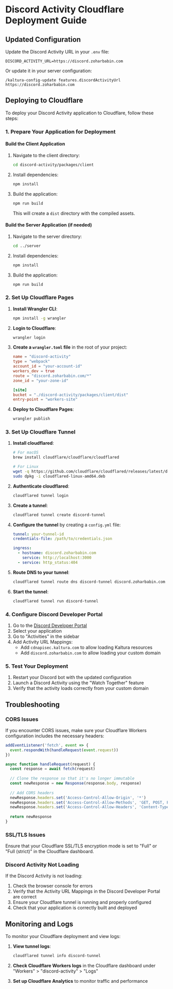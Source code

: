 # Discord Activity Cloudflare Deployment Guide

## Updated Configuration

Update the Discord Activity URL in your `.env` file:

```
DISCORD_ACTIVITY_URL=https://discord.zoharbabin.com
```

Or update it in your server configuration:

```
/kaltura-config-update features.discordActivityUrl https://discord.zoharbabin.com
```

## Deploying to Cloudflare

To deploy your Discord Activity application to Cloudflare, follow these steps:

### 1. Prepare Your Application for Deployment

#### Build the Client Application

1. Navigate to the client directory:
   ```bash
   cd discord-activity/packages/client
   ```

2. Install dependencies:
   ```bash
   npm install
   ```

3. Build the application:
   ```bash
   npm run build
   ```

   This will create a `dist` directory with the compiled assets.

#### Build the Server Application (if needed)

1. Navigate to the server directory:
   ```bash
   cd ../server
   ```

2. Install dependencies:
   ```bash
   npm install
   ```

3. Build the application:
   ```bash
   npm run build
   ```

### 2. Set Up Cloudflare Pages

1. **Install Wrangler CLI**:
   ```bash
   npm install -g wrangler
   ```

2. **Login to Cloudflare**:
   ```bash
   wrangler login
   ```

3. **Create a `wrangler.toml` file** in the root of your project:
   ```toml
   name = "discord-activity"
   type = "webpack"
   account_id = "your-account-id"
   workers_dev = true
   route = "discord.zoharbabin.com/*"
   zone_id = "your-zone-id"

   [site]
   bucket = "./discord-activity/packages/client/dist"
   entry-point = "workers-site"
   ```

4. **Deploy to Cloudflare Pages**:
   ```bash
   wrangler publish
   ```

### 3. Set Up Cloudflare Tunnel

1. **Install cloudflared**:
   ```bash
   # For macOS
   brew install cloudflare/cloudflare/cloudflared
   
   # For Linux
   wget -q https://github.com/cloudflare/cloudflared/releases/latest/download/cloudflared-linux-amd64.deb
   sudo dpkg -i cloudflared-linux-amd64.deb
   ```

2. **Authenticate cloudflared**:
   ```bash
   cloudflared tunnel login
   ```

3. **Create a tunnel**:
   ```bash
   cloudflared tunnel create discord-tunnel
   ```

4. **Configure the tunnel** by creating a `config.yml` file:
   ```yaml
   tunnel: your-tunnel-id
   credentials-file: /path/to/credentials.json
   
   ingress:
     - hostname: discord.zoharbabin.com
       service: http://localhost:3000
     - service: http_status:404
   ```

5. **Route DNS to your tunnel**:
   ```bash
   cloudflared tunnel route dns discord-tunnel discord.zoharbabin.com
   ```

6. **Start the tunnel**:
   ```bash
   cloudflared tunnel run discord-tunnel
   ```

### 4. Configure Discord Developer Portal

1. Go to the [Discord Developer Portal](https://discord.com/developers/applications)
2. Select your application
3. Go to "Activities" in the sidebar
4. Add Activity URL Mappings:
   - Add `cdnapisec.kaltura.com` to allow loading Kaltura resources
   - Add `discord.zoharbabin.com` to allow loading your custom domain

### 5. Test Your Deployment

1. Restart your Discord bot with the updated configuration
2. Launch a Discord Activity using the "Watch Together" feature
3. Verify that the activity loads correctly from your custom domain

## Troubleshooting

### CORS Issues

If you encounter CORS issues, make sure your Cloudflare Workers configuration includes the necessary headers:

```js
addEventListener('fetch', event => {
  event.respondWith(handleRequest(event.request))
})

async function handleRequest(request) {
  const response = await fetch(request)
  
  // Clone the response so that it's no longer immutable
  const newResponse = new Response(response.body, response)
  
  // Add CORS headers
  newResponse.headers.set('Access-Control-Allow-Origin', '*')
  newResponse.headers.set('Access-Control-Allow-Methods', 'GET, POST, PUT, DELETE, OPTIONS')
  newResponse.headers.set('Access-Control-Allow-Headers', 'Content-Type')
  
  return newResponse
}
```

### SSL/TLS Issues

Ensure that your Cloudflare SSL/TLS encryption mode is set to "Full" or "Full (strict)" in the Cloudflare dashboard.

### Discord Activity Not Loading

If the Discord Activity is not loading:

1. Check the browser console for errors
2. Verify that the Activity URL Mappings in the Discord Developer Portal are correct
3. Ensure your Cloudflare tunnel is running and properly configured
4. Check that your application is correctly built and deployed

## Monitoring and Logs

To monitor your Cloudflare deployment and view logs:

1. **View tunnel logs**:
   ```bash
   cloudflared tunnel info discord-tunnel
   ```

2. **Check Cloudflare Workers logs** in the Cloudflare dashboard under "Workers" > "discord-activity" > "Logs"

3. **Set up Cloudflare Analytics** to monitor traffic and performance